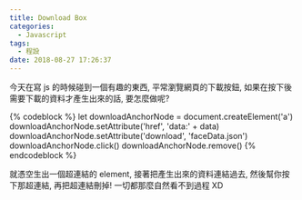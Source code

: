 ```yaml
---
title: Download Box
categories:
  - Javascript
tags:
  - 程設
date: 2018-08-27 17:26:37
---
```

今天在寫 js 的時候碰到一個有趣的東西, 平常瀏覽網頁的下載按鈕, 如果在按下後需要下載的資料才產生出來的話, 要怎麼做呢?

{% codeblock %}
let downloadAnchorNode = document.createElement('a')
downloadAnchorNode.setAttribute('href', 'data:' + data)
downloadAnchorNode.setAttribute('download', 'faceData.json')
downloadAnchorNode.click()
downloadAnchorNode.remove()
{% endcodeblock %}

就憑空生出一個超連結的 element, 接著把產生出來的資料連結過去, 然後幫你按下那超連結, 再把超連結刪掉! 一切都那麼自然看不到過程 XD
